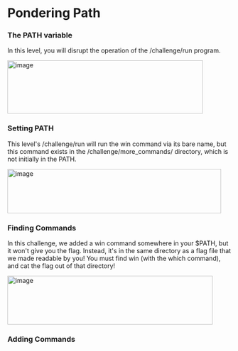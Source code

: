 # Pondering Path

### The PATH variable

In this level, you will disrupt the operation of the /challenge/run program.

<img width="440" height="120" alt="image" src="https://github.com/user-attachments/assets/a2d4278a-f5e0-45fe-8549-463dc4198bfc" />

### Setting PATH

 This level's /challenge/run will run the win command via its bare name, but this command exists in the /challenge/more_commands/ directory, which is not initially in the PATH.

<img width="481" height="100" alt="image" src="https://github.com/user-attachments/assets/552ab300-689a-4a33-8983-e4176773628d" />

### Finding Commands

In this challenge, we added a win command somewhere in your $PATH, but it won't give you the flag. Instead, it's in the same directory as a flag file that we made readable by you! You must find win (with the which command), and cat the flag out of that directory!

<img width="462" height="110" alt="image" src="https://github.com/user-attachments/assets/f9b01dc3-a155-4f1a-866c-05fca196f820" />

### Adding Commands


